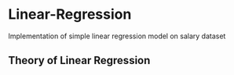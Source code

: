 # Linear-Regression
Implementation of simple linear regression model on salary dataset
## Theory of Linear Regression
